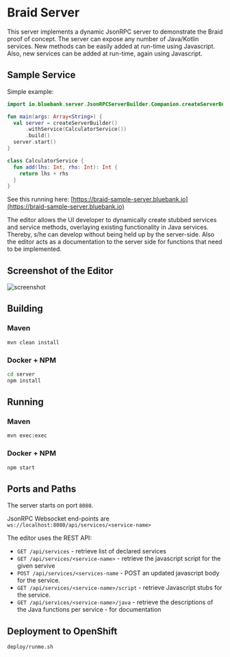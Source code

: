# Braid Server

This server implements a dynamic JsonRPC server to demonstrate the Braid proof of concept.
The server can expose any number of Java/Kotlin services. 
New methods can be easily added at run-time using Javascript.
Also, new services can be added at run-time, again using Javascript.

## Sample Service

Simple example:

```kotlin
import io.bluebank.server.JsonRPCServerBuilder.Companion.createServerBuilder

fun main(args: Array<String>) {
  val server = createServerBuilder()
      .withService(CalculatorService())
      .build()
  server.start()
}

class CalculatorService {
  fun add(lhs: Int, rhs: Int): Int {
    return lhs + rhs
  }
}
```

See this running here: [https://braid-sample-server.bluebank.io](https://braid-sample-server.bluebank.io)

The editor allows the UI developer to dynamically create stubbed services and service methods, overlaying existing functionality in Java services. 
Thereby, s/he can develop without being held up by the server-side.
Also the editor acts as a documentation to the server side for functions that need to be implemented.

## Screenshot of the Editor
![screenshot](docs/screenshot.png)

## Building

### Maven

```bash
mvn clean install
```

### Docker + NPM

```bash
cd server
npm install
```

## Running

### Maven

```bash
mvn exec:exec
```

### Docker + NPM

```bash
npm start
```

## Ports and Paths

The server starts on port `8080`.

JsonRPC Websocket end-points are `ws://localhost:8080/api/services/<service-name>`

The editor uses the REST API:

* `GET /api/services` - retrieve list of declared services
* `GET /api/services/<service-name>` - retrieve the javascript script for the given servive
* `POST /api/services/<services-name` - POST an updated javascript body for the service.
* `GET /api/services/<service-name>/script` - retrieve Javascript stubs for the service.
* `GET /api/services/<service-name>/java` - retrieve the descriptions of the Java functions per service - for documentation

## Deployment to OpenShift

```bash
deploy/runme.sh
```